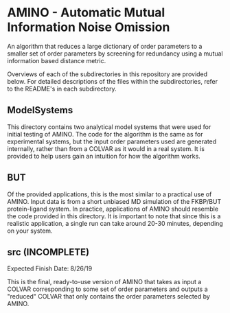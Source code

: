# AMINO - Automatic Mutual Information Noise Omission
An algorithm that reduces a large dictionary of order parameters to a smaller set of order parameters by screening for redundancy using a mutual information based distance metric.

Overviews of each of the subdirectories in this repository are provided below. For detailed descriptions of the files within the subdirectories, refer to the README's in each subdirectory.

## ModelSystems

This directory contains two analytical model systems that were used for initial testing of AMINO. The code for the algorithm is the same as for experimental systems, but the input order parameters used are generated internally, rather than from a COLVAR as it would in a real system. It is provided to help users gain an intuition for how the algorithm works.

## BUT

Of the provided applications, this is the most similar to a practical use of AMINO. Input data is from a short unbiased MD simulation of the FKBP/BUT protein-ligand system. In practice, applications of AMINO should resemble the code provided in this directory. It is important to note that since this is a realistic application, a single run can take around 20-30 minutes, depending on your system.

## src (INCOMPLETE)
Expected Finish Date: 8/26/19

This is the final, ready-to-use version of AMINO that takes as input a COLVAR corresponding to some set of order parameters and outputs a "reduced" COLVAR that only contains the order parameters selected by AMINO.
